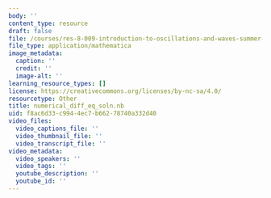 ```yaml
---
body: ''
content_type: resource
draft: false
file: /courses/res-8-009-introduction-to-oscillations-and-waves-summer-2017/numerical_diff_eq_soln.nb
file_type: application/mathematica
image_metadata:
  caption: ''
  credit: ''
  image-alt: ''
learning_resource_types: []
license: https://creativecommons.org/licenses/by-nc-sa/4.0/
resourcetype: Other
title: numerical_diff_eq_soln.nb
uid: f8ac6d33-c994-4ec7-b662-78740a332d40
video_files:
  video_captions_file: ''
  video_thumbnail_file: ''
  video_transcript_file: ''
video_metadata:
  video_speakers: ''
  video_tags: ''
  youtube_description: ''
  youtube_id: ''
---
```

